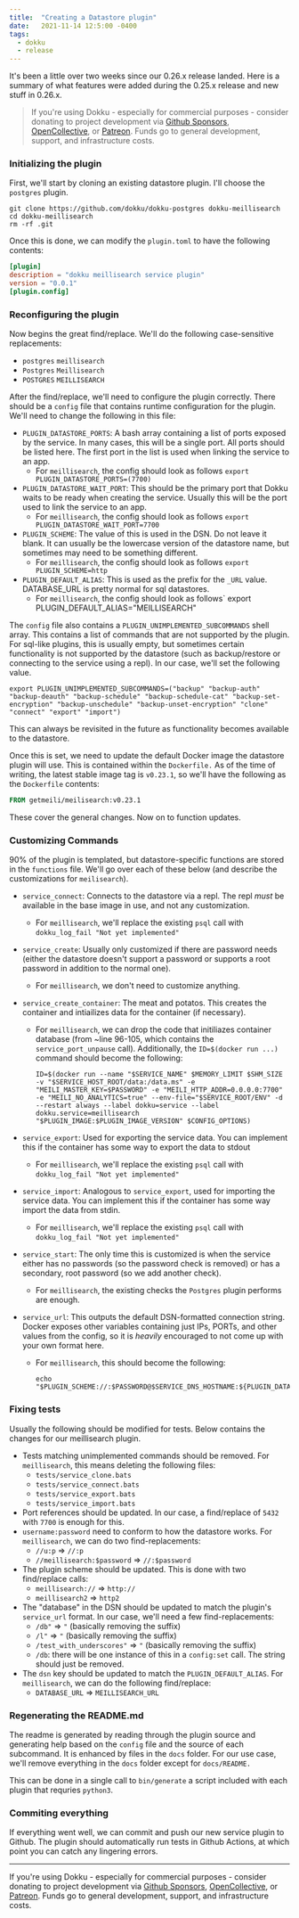 ```yaml
---
title:  "Creating a Datastore plugin"
date:   2021-11-14 12:5:00 -0400
tags:
  - dokku
  - release
---
```


It's been a little over two weeks since our 0.26.x release landed. Here is a summary of what features were added during the 0.25.x release and new stuff in 0.26.x.

> If you're using Dokku - especially for commercial purposes - consider donating to project development via [Github Sponsors](https://github.com/sponsors/dokku), [OpenCollective](https://opencollective.com/dokku), or [Patreon](https://www.patreon.com/dokku). Funds go to general development, support, and infrastructure costs.

### Initializing the plugin

First, we'll start by cloning an existing datastore plugin. I'll choose the `postgres` plugin.

```shell
git clone https://github.com/dokku/dokku-postgres dokku-meillisearch
cd dokku-meillisearch
rm -rf .git
```

Once this is done, we can modify the `plugin.toml` to have the following contents:

```toml
[plugin]
description = "dokku meillisearch service plugin"
version = "0.0.1"
[plugin.config]
```

### Reconfiguring the plugin

Now begins the great find/replace. We'll do the following case-sensitive replacements:

- `postgres` `meillisearch` 
- `Postgres` `Meillisearch`
- `POSTGRES` `MEILLISEARCH`

After the find/replace, we'll need to configure the plugin correctly. There should be a `config` file that contains runtime configuration for the plugin. We'll need to change the following in this file:

- `PLUGIN_DATASTORE_PORTS`: A bash array containing a list of ports exposed by the service. In many cases, this will be a single port. All ports should be listed here. The first port in the list is used when linking the service to an app.
    - For `meillisearch`, the config should look as follows `export PLUGIN_DATASTORE_PORTS=(7700)`
- `PLUGIN_DATASTORE_WAIT_PORT`: This should be the primary port that Dokku waits to be ready when creating the service. Usually this will be the port used to link the service to an app.
    - For `meillisearch`, the config should look as follows `export PLUGIN_DATASTORE_WAIT_PORT=7700`
- `PLUGIN_SCHEME`: The value of this is used in the DSN. Do not leave it blank. It can usually be the lowercase version of the datastore name, but sometimes may need to be something different.
    - For `meillisearch`, the config should look as follows `export PLUGIN_SCHEME=http`
- `PLUGIN_DEFAULT_ALIAS`: This is used as the prefix for the `_URL` value. DATABASE_URL is pretty normal for sql datastores.
    - For `meillisearch`, the config should look as follows` export PLUGIN_DEFAULT_ALIAS="MEILLISEARCH"


The `config` file also contains a `PLUGIN_UNIMPLEMENTED_SUBCOMMANDS` shell array. This contains a list of commands that are not supported by the plugin. For sql-like plugins, this is usually empty, but sometimes certain functionality is not supported by the datastore (such as backup/restore or connecting to the service using a repl). In our case, we'll set the following value.

```shell
export PLUGIN_UNIMPLEMENTED_SUBCOMMANDS=("backup" "backup-auth" "backup-deauth" "backup-schedule" "backup-schedule-cat" "backup-set-encryption" "backup-unschedule" "backup-unset-encryption" "clone" "connect" "export" "import")
```

This can always be revisited in the future as functionality becomes available to the datastore.

Once this is set, we need to update the default Docker image the datastore plugin will use. This is contained within the `Dockerfile.` As of the time of writing, the latest stable image tag is `v0.23.1`, so we'll have the following as the `Dockerfile` contents:

```Dockerfile
FROM getmeili/meilisearch:v0.23.1
```

These cover the general changes. Now on to function updates.

### Customizing Commands

90% of the plugin is templated, but datastore-specific functions are stored in the `functions` file. We'll go over each of these below (and describe the customizations for `meilisearch`).


- `service_connect`: Connects to the datastore via a repl. The repl _must_ be available in the base image in use, and not any customization.
    - For `meillisearch`, we'll replace the existing `psql` call with `dokku_log_fail "Not yet implemented"`
- `service_create`: Usually only customized if there are password needs (either the datastore doesn't support a password or supports a root password in addition to the normal one).
    - For `meillisearch`, we don't need to customize anything.
- `service_create_container`: The meat and potatos. This creates the container and intiailizes data for the container (if necessary).
    - For `meillisearch`, we can drop the code that initiliazes container database (from ~line 96-105, which contains the `service_port_unpause` call). Additionally, the `ID=$(docker run ...)` command should become the following:

        ```
        ID=$(docker run --name "$SERVICE_NAME" $MEMORY_LIMIT $SHM_SIZE -v "$SERVICE_HOST_ROOT/data:/data.ms" -e "MEILI_MASTER_KEY=$PASSWORD" -e "MEILI_HTTP_ADDR=0.0.0.0:7700" -e "MEILI_NO_ANALYTICS=true" --env-file="$SERVICE_ROOT/ENV" -d --restart always --label dokku=service --label dokku.service=meillisearch "$PLUGIN_IMAGE:$PLUGIN_IMAGE_VERSION" $CONFIG_OPTIONS)
        ```

- `service_export`: Used for exporting the service data. You can implement this if the container has some way to export the data to stdout
    - For `meillisearch`, we'll replace the existing `psql` call with `dokku_log_fail "Not yet implemented"`
- `service_import`: Analogous to `service_export`, used for importing the service data. You can implement this if the container has some way import the data from stdin.
    - For `meillisearch`, we'll replace the existing `psql` call with `dokku_log_fail "Not yet implemented"`
- `service_start`: The only time this is customized is when the service either has no passwords (so the password check is removed) or has a secondary, root password (so we add another check).
    - For `meillisearch`, the existing checks the `Postgres` plugin performs are enough.
- `service_url`: This outputs the default DSN-formatted connection string. Docker exposes other variables containing just IPs, PORTs, and other values from the config, so it is _heavily_ encouraged to not come up with your own format here.
    - For `meillisearch`, this should become the following:

        ```
        echo "$PLUGIN_SCHEME://:$PASSWORD@$SERVICE_DNS_HOSTNAME:${PLUGIN_DATASTORE_PORTS[0]}"
        ```

### Fixing tests

Usually the following should be modified for tests. Below contains the changes for our meillisearch plugin.

- Tests matching unimplemented commands should be removed. For `meillisearch`, this means deleting the following files:
    - `tests/service_clone.bats`
    - `tests/service_connect.bats`
    - `tests/service_export.bats`
    - `tests/service_import.bats`
- Port references should be updated. In our case, a find/replace of `5432` with `7700` is enough for this.
- `username:password` need to conform to how the datastore works. For `meillisearch`, we can do two find-replacements:
    - `//u:p` => `//:p`
    - `//meillisearch:$password` => `//:$password`
- The plugin scheme should be updated. This is done with two  find/replace calls:
    - `meillisearch://` => `http://`
    - `meillisearch2` => `http2`
- The "database" in the DSN should be updated to match the plugin's `service_url` format. In our case, we'll need a few find-replacements:
    - `/db"` => `"` (basically removing the suffix)
    - `/l"` => `"` (basically removing the suffix)
    - `/test_with_underscores"` => `"` (basically removing the suffix)
    - `/db`: there will be one instance of this in a `config:set` call. The string should just be removed.
- The `dsn` key should be updated to match the `PLUGIN_DEFAULT_ALIAS`. For `meillisearch`, we can do the following find/replace:
    - `DATABASE_URL` => `MEILLISEARCH_URL`

### Regenerating the README.md

The readme is generated by reading through the plugin source and generating help based on the `config` file and the source of each subcommand. It is enhanced by files in the `docs` folder. For our use case, we'll remove everything in the `docs` folder except for `docs/README.`

This can be done in a single call to `bin/generate` a script included with each plugin that requries `python3`.

### Commiting everything

If everything went well, we can commit and push our new service plugin to Github. The plugin should automatically run tests in Github Actions, at which point you can catch any lingering errors.

---

If you're using Dokku - especially for commercial purposes - consider donating to project development via [Github Sponsors](https://github.com/sponsors/dokku), [OpenCollective](https://opencollective.com/dokku), or [Patreon](https://www.patreon.com/dokku). Funds go to general development, support, and infrastructure costs.
